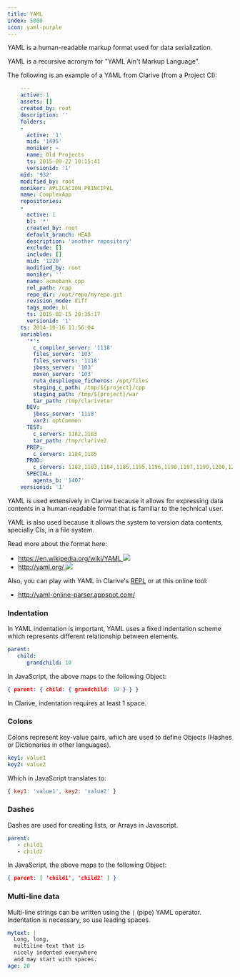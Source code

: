 ```yaml
---
title: YAML
index: 5000
icon: yaml-purple
---
```


YAML is a human-readable markup format used for data serialization.

YAML is a recursive acronym for "YAML Ain't Markup Language".

The following is an example of a YAML from Clarive (from a Project CI):

```yaml
    ---
    active: 1
    assets: []
    created_by: root
    description: ''
    folders:
    -
      active: '1'
      mid: '1495'
      moniker: ~
      name: Old Projects
      ts: 2015-09-22 10:15:41
      versionid: '1'
    mid: '932'
    modified_by: root
    moniker: APLICACION_PRINCIPAL
    name: ComplexApp
    repositories:
    -
      active: 1
      bl: '*'
      created_by: root
      default_branch: HEAD
      description: 'another repository'
      exclude: []
      include: []
      mid: '1220'
      modified_by: root
      moniker: ''
      name: acmebank_cpp
      rel_path: /cpp
      repo_dir: /opt/repo/myrepo.git
      revision_mode: diff
      tags_mode: bl
      ts: 2015-02-15 20:35:17
      versionid: '1'
    ts: 2014-10-16 11:56:04
    variables:
      '*':
        c_compiler_server: '1118'
        files_server: '103'
        files_servers: '1118'
        jboss_server: '103'
        maven_server: '103'
        ruta_despliegue_ficheros: /opt/files
        staging_c_path: /tmp/${project}/cpp
        staging_path: /tmp/${project}/war
        tar_path: /tmp/clarivetar
      DEV:
        jboss_server: '1118'
        var2: optCommon
      TEST:
        c_servers: 1182,1183
        tar_path: /tmp/clarive2
      PREP:
        c_servers: 1184,1185
      PROD:
        c_servers: 1182,1183,1184,1185,1195,1196,1198,1197,1199,1200,1201
      SPECIAL:
        agents_b: '1407'
    versionid: '1'
```

YAML is used extensively in Clarive because it allows for expressing data
contents in a human-readable format that is familiar to the technical user.

YAML is also used because it allows the system to version data contents,
specially CIs, in a file system.

Read more about the format here:

- [https://en.wikipedia.org/wiki/YAML <img class='ext-link' src='static/images/icons/window-new.svg' />](https://en.wikipedia.org/wiki/YAML)
- [http://yaml.org/ <img class='ext-link' src='static/images/icons/window-new.svg' />](https://en.wikipedia.org/wiki/YAML)

Also, you can play with YAML in Clarive's [REPL](devel/repl) or at this
online tool:

- http://yaml-online-parser.appspot.com/

### Indentation

In YAML indentation is important, YAML uses a fixed indentation scheme which
represents different relationship between elements.

```yaml
parent:
   child:
      grandchild: 10
```

In JavaScript, the above maps to the following Object:

```json
{ parent: { child: { grandchild: 10 } } }
```

In Clarive, indentation requires at least 1 space.

### Colons

Colons represent key-value pairs, which are used to define Objects
(Hashes or Dictionaries in other languages).

```yaml
key1: value1
key2: value2
```

Which in JavaScript translates to:

```js
{ key1: 'value1', key2: 'value2' }
```

### Dashes

Dashes are used for creating lists, or Arrays in Javascript.

```yaml
parent:
   - child1
   - child2
```

In JavaScript, the above maps to the following Object:

```json
{ parent: [ 'child1', 'child2' ] }
```

### Multi-line data

Multi-line strings can be written using the `|` (pipe) YAML operator. Indentation
is necessary, so use leading spaces.

```yaml
mytext: |
  Long, long,
  multiline text that is
  nicely indented everywhere
  and may start with spaces.
age: 20
```
